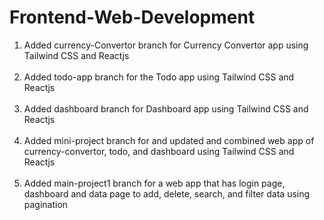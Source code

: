 # Frontend-Web-Development

1. Added currency-Convertor branch for Currency Convertor app using Tailwind CSS and Reactjs <br><br>
2. Added todo-app branch for the Todo app using Tailwind CSS and Reactjs <br><br>
3. Added dashboard branch for Dashboard app using Tailwind CSS and Reactjs <br><br>
4. Added mini-project branch for and updated and combined web app of currency-convertor, todo, and dashboard using Tailwind CSS and Reactjs <br><br>
5. Added main-project1 branch for a web app that has login page, dashboard and data page to add, delete, search, and filter data using pagination <br><br>

